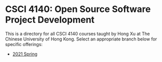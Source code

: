 # CSCI 4140: Open Source Software Project Development

This is a directory for all CSCI 4140 courses taught by Hong Xu at The Chinese University of Hong Kong.
Select an appropriate branch below for specific offerings:

- [2021 Spring]()
